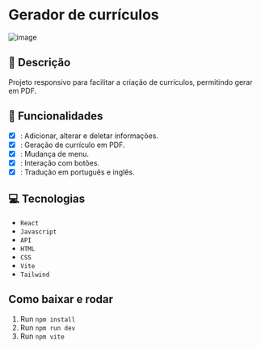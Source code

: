 # Gerador de currículos
![image](https://github.com/user-attachments/assets/39ff14cc-4d25-4c44-bd9f-3d0da418d66f)

## 📑 Descrição
Projeto responsivo para facilitar a criação de currículos, permitindo gerar em PDF.

## 🎯 Funcionalidades
- [X] : Adicionar, alterar e deletar informações.
- [X] : Geração de currículo em PDF.
- [X] : Mudança de menu.
- [X] : Interação com botões.
- [X] : Tradução em português e inglês.

## 💻 Tecnologias
- `React`
- `Javascript`
- `API`
- `HTML`
- `CSS`
- `Vite`
- `Tailwind`

## Como baixar e rodar

1. Run `npm install`
2. Run `npm run dev`
2. Run `npm vite`
